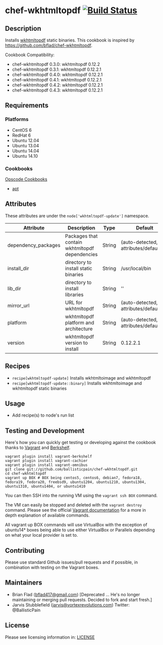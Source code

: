 # chef-wkhtmltopdf [![Build Status](https://travis-ci.org/BallisticPain/chef-wkhtmltopdf.svg?branch=master)](http://travis-ci.org/BallisticPain/chef-wkhtmltopdf)

## Description

Installs [wkhtmltopdf](http://wkhtmltopdf.org) static binaries. This cookbook is inspired by https://github.com/bflad/chef-wkhtmltopdf.

Cookbook Compatibility:

 * chef-wkhtmltopdf 0.3.0: wkhtmltopdf 0.12.2
 * chef-wkhtmltopdf 0.3.1: wkhtmltopdf 0.12.2.1
 * chef-wkhtmltopdf 0.4.0: wkhtmltopdf 0.12.2.1
 * chef-wkhtmltopdf 0.4.1: wkhtmltopdf 0.12.2.1
 * chef-wkhtmltopdf 0.4.2: wkhtmltopdf 0.12.2.1
 * chef-wkhtmltopdf 0.4.3: wkhtmltopdf 0.12.2.1

## Requirements

### Platforms

* CentOS 6
* RedHat 6
* Ubuntu 12.04
* Ubuntu 13.04
* Ubuntu 14.04
* Ubuntu 14.10

### Cookbooks

[Opscode Cookbooks](https://github.com/opscode-cookbooks/)

* [apt](https://github.com/opscode-cookbooks/apt)

## Attributes

These attributes are under the `node['wkhtmltopdf-update']` namespace.

Attribute | Description | Type | Default
----------|-------------|------|--------
dependency_packages | Packages that contain wkhtmltopdf dependencies | String | (auto-detected, see attributes/default.rb)
install_dir | directory to install static binaries | String | /usr/local/bin
lib_dir | directory to install libraries | String | ''
mirror_url | URL for wkhtmltopdf | String | (auto-detected, see attributes/default.rb)
platform | wkhtmltopdf platform and architecture | String | (auto-detected, see attributes/default.rb)
version | wkhtmltopdf version to install | String | 0.12.2.1

## Recipes

* `recipe[wkhtmltopdf-update]` Installs wkhtmltoimage and wkhtmltopdf
* `recipe[wkhtmltopdf-update::binary]` Installs wkhtmltoimage and wkhtmltopdf static binaries

## Usage

* Add recipe(s) to node's run list

## Testing and Development

Here's how you can quickly get testing or developing against the cookbook thanks to [Vagrant](http://vagrantup.com/) and [Berkshelf](http://berkshelf.com/).

    vagrant plugin install vagrant-berkshelf
    vagrant plugin install vagrant-cachier
    vagrant plugin install vagrant-omnibus
    git clone git://github.com/ballisticpain/chef-wkhtmltopdf.git
    cd chef-wkhtmltopdf
    vagrant up BOX # BOX being centos5, centos6, debian7, fedora18, fedora19, fedora20, freebsd9, ubuntu1204, ubuntu1210, ubuntu1304, ubuntu1310, ubuntu1404, or ubuntu1410

You can then SSH into the running VM using the `vagrant ssh BOX` command.

The VM can easily be stopped and deleted with the `vagrant destroy` command. Please see the official [Vagrant documentation](http://docs.vagrantup.com/v2/cli/index.html) for a more in depth explanation of available commands.

All vagrant up BOX commands will use VirtualBox with the exception of ubuntu14* boxes being able to use either VirtualBox or Parallels depending on what your local provider is set to.

## Contributing

Please use standard Github issues/pull requests and if possible, in combination with testing on the Vagrant boxes.

## Maintainers

* Brian Flad (<bflad417@gmail.com>) [Deprecated ... He's no longer maintaining or merging pull requests. Decided to fork and start fresh.]
* Jarvis Stubblefield (jarvis@vortexrevolutions.com) Twitter: @BallisticPain

## License

Please see licensing information in: [LICENSE](LICENSE)

